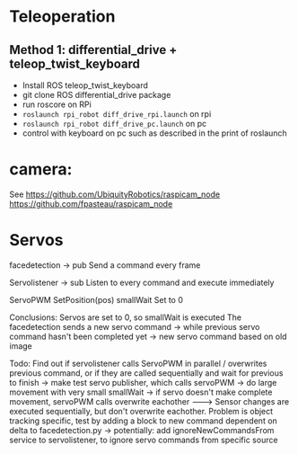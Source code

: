 # Teleoperation

## Method 1: differential_drive + teleop_twist_keyboard
- Install ROS teleop_twist_keyboard
- git clone ROS differential_drive package
- run roscore on RPi
- `roslaunch rpi_robot diff_drive_rpi.launch` on rpi
- `roslaunch rpi_robot diff_drive_pc.launch` on pc
- control with keyboard on pc such as described in the print of roslaunch


# camera:
See https://github.com/UbiquityRobotics/raspicam_node
https://github.com/fpasteau/raspicam_node



# Servos

facedetection -> pub
Send a command every frame

Servolistener -> sub
Listen to every command and execute immediately

ServoPWM
SetPosition(pos)
smallWait
Set to 0


Conclusions:
Servos are set to 0, so smallWait is executed
The facedetection sends a new servo command -> while previous servo command hasn't been completed yet -> new servo command based on old image

Todo:
Find out if servolistener calls ServoPWM in parallel / overwrites previous command, or if they are called sequentially and wait for previous to finish
    -> make test servo publisher, which calls servoPWM -> do large movement with very small smallWait
    -> if servo doesn't make complete movement, servoPWM calls overwrite eachother
    ---> Sensor changes are executed sequentially, but don't overwrite eachother.
Problem is object tracking specific, test by adding a block to new command dependent on delta to facedetection.py
    -> potentially: add ignoreNewCommandsFrom service to servolistener, to ignore servo commands from specific source
